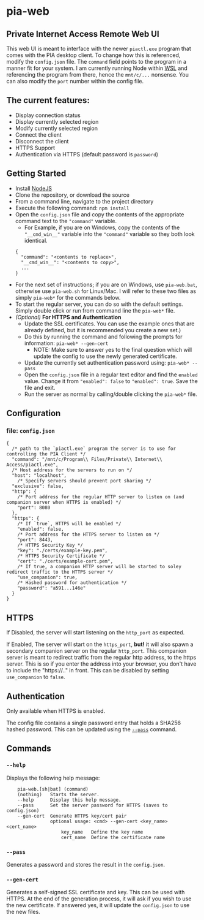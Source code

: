# pia-web

## Private Internet Access Remote Web UI

This web UI is meant to interface with the newer `piactl.exe` program that comes with the PIA desktop client. To change how this is referenced, modify the `config.json` file. The `command` field points to the program in a manner fit for your system. I am currently running Node within [WSL](https://en.wikipedia.org/wiki/Windows_Subsystem_for_Linux) and referencing the program from there, hence the `mnt/c/...` nonsense. You can also modify the `port` number within the config file.

## The current features:

- Display connection status
- Display currently selected region
- Modify currently selected region
- Connect the client
- Disconnect the client
- HTTPS Support
- Authentication via HTTPS (default password is `password`)

## Getting Started

- Install [NodeJS](https://nodejs.org/en/)
- Clone the repository, or download the source
- From a command line, navigate to the project directory
- Execute the following command: `npm install`
- Open the `config.json` file and copy the contents of the appropriate command text to the `"command"` variable.
  - For Example, if you are on Windows, copy the contents of the `"__cmd_win__"` variable into the `"command"` variable so they both look identical.
  ```
  {
    "command": "<contents to replace>",
    "__cmd_win__": "<contents to copy>",
    ...
  }
  ```
- For the next set of instructions; if you are on Windows, use `pia-web.bat`, otherwise use `pia-web.sh` for Linux/Mac. I will refer to these two files as simply `pia-web*` for the commands below.
- To start the regular server, you can do so with the default settings. Simply double click or run from command line the `pia-web*` file.
- _(Optional)_ __For HTTPS and Authentication__
  - Update the SSL certificates. You can use the example ones that are already defined, but it is recommended you create a new set.)
  - Do this by running the command and following the prompts for information: `pia-web* --gen-cert`
    - NOTE: Make sure to answer `y`es to the final question which will update the config to use the newly generated certificate.
  - Update the currently set authentication password using: `pia-web* --pass`
  - Open the `config.json` file in a regular text editor and find the `enabled` value. Change it from `"enabled": false` to `"enabled": true`. Save the file and exit.
  - Run the server as normal by calling/double clicking the `pia-web*` file.

## Configuration

### file: `config.json`

```jsonc
{
  /* path to the `piactl.exe` program the server is to use for controlling the PIA Client */
  "command": "/mnt/c/Program\\ Files/Private\\ Internet\\ Access/piactl.exe",
  /* Host address for the servers to run on */
  "host": "localhost",
    /* Specify servers should prevent port sharing */
  "exclusive": false,
  "http": {
    /* Port address for the regular HTTP server to listen on (and companion server when HTTPS is enabled) */
    "port": 8080
  },
  "https": {
    /* If `true`, HTTPS will be enabled */
    "enabled": false,
    /* Port address for the HTTPS server to listen on */
    "port": 8443,
    /* HTTPS Security Key */
    "key": "./certs/example-key.pem",
    /* HTTPS Security Certificate */
    "cert": "./certs/example-cert.pem",
    /* If true, a companion HTTP server will be started to soley redirect traffic to the HTTPS server */
    "use_companion": true,
    /* Hashed password for authentication */
    "password": "a591...146e"
  }
}
```

## HTTPS

If Disabled, the server will start listening on the `http_port` as expected.

If Enabled, The server will start on the `https_port`, __but!__ it will also spawn a secondary companion server on the regular `http_port`. This companion server is meant to redirect traffic from the regular http address, to the https server. This is so if you enter the address into your browser, you don't have to include the "https://.." in front. This can be disabled by setting `use_companion` to `false`.

## Authentication

Only available when HTTPS is enabled.

The config file contains a single password entry that holds a SHA256 hashed password. This can be updated using the [`--pass`](#--pass) command.

## Commands

### `--help`

Displays the following help message:

```
    pia-web.[sh|bat] (command)
    (nothing)   Starts the server.
    --help      Display this help message.
    --pass      Set the server password for HTTPS (saves to config.json)
    --gen-cert  Generate HTTPS key/cert pair
                optional usage: <cmd> --gen-cert <key_name> <cert_name>
                    key_name   Define the key name
                    cert_name  Define the certificate name
```

### `--pass`

Generates a password and stores the result in the `config.json`.

### `--gen-cert`

Generates a self-signed SSL certificate and key. This can be used with HTTPS. At the end of the generation process, it will ask if you wish to use the new certificate. If answered yes, it will update the `config.json` to use the new files.
